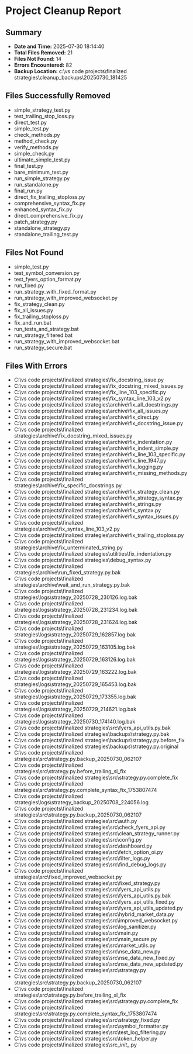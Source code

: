 ﻿# Project Cleanup Report

## Summary
- **Date and Time:** 2025-07-30 18:14:40
- **Total Files Removed:** 21
- **Files Not Found:** 14
- **Errors Encountered:** 82
- **Backup Location:** c:\vs code projects\finalized strategies\cleanup_backups\20250730_181425

## Files Successfully Removed
- simple_strategy_test.py
- test_trailing_stop_loss.py
- direct_test.py
- simple_test.py
- check_methods.py
- method_check.py
- verify_methods.py
- simple_check.py
- ultimate_simple_test.py
- final_test.py
- bare_minimum_test.py
- run_simple_strategy.py
- run_standalone.py
- final_run.py
- direct_fix_trailing_stoploss.py
- comprehensive_syntax_fix.py
- enhanced_syntax_fix.py
- direct_comprehensive_fix.py
- patch_strategy.py
- standalone_strategy.py
- standalone_trailing_test.py

## Files Not Found

- simple_test.py
- test_symbol_conversion.py
- test_fyers_option_format.py
- run_fixed.py
- run_strategy_with_fixed_format.py
- run_strategy_with_improved_websocket.py
- fix_strategy_clean.py
- fix_all_issues.py
- fix_trailing_stoploss.py
- fix_and_run.bat
- run_tests_and_strategy.bat
- run_strategy_filtered.bat
- run_strategy_with_improved_websocket.bat
- run_strategy_secure.bat

## Files With Errors

- C:\vs code projects\finalized strategies\fix_docstring_issue.py
- C:\vs code projects\finalized strategies\fix_docstring_mixed_issues.py
- C:\vs code projects\finalized strategies\fix_line_103_specific.py
- C:\vs code projects\finalized strategies\fix_syntax_line_103_v2.py
- C:\vs code projects\finalized strategies\archive\fix_all_docstrings.py
- C:\vs code projects\finalized strategies\archive\fix_all_issues.py
- C:\vs code projects\finalized strategies\archive\fix_direct.py
- C:\vs code projects\finalized strategies\archive\fix_docstring_issue.py
- C:\vs code projects\finalized strategies\archive\fix_docstring_mixed_issues.py
- C:\vs code projects\finalized strategies\archive\fix_indentation.py
- C:\vs code projects\finalized strategies\archive\fix_indent_simple.py
- C:\vs code projects\finalized strategies\archive\fix_line_103_specific.py
- C:\vs code projects\finalized strategies\archive\fix_line_1947.py
- C:\vs code projects\finalized strategies\archive\fix_logging.py
- C:\vs code projects\finalized strategies\archive\fix_missing_methods.py
- C:\vs code projects\finalized strategies\archive\fix_specific_docstrings.py
- C:\vs code projects\finalized strategies\archive\fix_strategy_clean.py
- C:\vs code projects\finalized strategies\archive\fix_strategy_syntax.py
- C:\vs code projects\finalized strategies\archive\fix_strings.py
- C:\vs code projects\finalized strategies\archive\fix_syntax.py
- C:\vs code projects\finalized strategies\archive\fix_syntax_issues.py
- C:\vs code projects\finalized strategies\archive\fix_syntax_line_103_v2.py
- C:\vs code projects\finalized strategies\archive\fix_trailing_stoploss.py
- C:\vs code projects\finalized strategies\archive\fix_unterminated_string.py
- C:\vs code projects\finalized strategies\utilities\fix_indentation.py
- C:\vs code projects\finalized strategies\debug_syntax.py
- C:\vs code projects\finalized strategies\archive\run_fixed_strategy.py.bak
- C:\vs code projects\finalized strategies\archive\wait_and_run_strategy.py.bak
- C:\vs code projects\finalized strategies\logs\strategy_20250728_230126.log.bak
- C:\vs code projects\finalized strategies\logs\strategy_20250728_231234.log.bak
- C:\vs code projects\finalized strategies\logs\strategy_20250728_231624.log.bak
- C:\vs code projects\finalized strategies\logs\strategy_20250729_162857.log.bak
- C:\vs code projects\finalized strategies\logs\strategy_20250729_163105.log.bak
- C:\vs code projects\finalized strategies\logs\strategy_20250729_163126.log.bak
- C:\vs code projects\finalized strategies\logs\strategy_20250729_163222.log.bak
- C:\vs code projects\finalized strategies\logs\strategy_20250729_165453.log.bak
- C:\vs code projects\finalized strategies\logs\strategy_20250729_173355.log.bak
- C:\vs code projects\finalized strategies\logs\strategy_20250729_214621.log.bak
- C:\vs code projects\finalized strategies\logs\strategy_20250730_174140.log.bak
- C:\vs code projects\finalized strategies\src\fyers_api_utils.py.bak
- C:\vs code projects\finalized strategies\backups\strategy.py.bak
- C:\vs code projects\finalized strategies\backups\strategy.py.before_fix
- C:\vs code projects\finalized strategies\backups\strategy.py.original
- C:\vs code projects\finalized strategies\src\strategy.py.backup_20250730_062107
- C:\vs code projects\finalized strategies\src\strategy.py.before_trailing_sl_fix
- C:\vs code projects\finalized strategies\src\strategy.py.complete_fix
- C:\vs code projects\finalized strategies\src\strategy.py.complete_syntax_fix_1753807474
- C:\vs code projects\finalized strategies\logs\strategy_backup_20250708_224056.log
- C:\vs code projects\finalized strategies\src\strategy.py.backup_20250730_062107
- C:\vs code projects\finalized strategies\src\auth.py
- C:\vs code projects\finalized strategies\src\check_fyers_api.py
- C:\vs code projects\finalized strategies\src\clean_strategy_runner.py
- C:\vs code projects\finalized strategies\src\config.py
- C:\vs code projects\finalized strategies\src\dashboard.py
- C:\vs code projects\finalized strategies\src\fetch_option_oi.py
- C:\vs code projects\finalized strategies\src\filter_logs.py
- C:\vs code projects\finalized strategies\src\find_debug_logs.py
- C:\vs code projects\finalized strategies\src\fixed_improved_websocket.py
- C:\vs code projects\finalized strategies\src\fixed_strategy.py
- C:\vs code projects\finalized strategies\src\fyers_api_utils.py
- C:\vs code projects\finalized strategies\src\fyers_api_utils.py.bak
- C:\vs code projects\finalized strategies\src\fyers_api_utils_fixed.py
- C:\vs code projects\finalized strategies\src\fyers_api_utils_updated.py
- C:\vs code projects\finalized strategies\src\hybrid_market_data.py
- C:\vs code projects\finalized strategies\src\improved_websocket.py
- C:\vs code projects\finalized strategies\src\log_sanitizer.py
- C:\vs code projects\finalized strategies\src\main.py
- C:\vs code projects\finalized strategies\src\main_secure.py
- C:\vs code projects\finalized strategies\src\market_utils.py
- C:\vs code projects\finalized strategies\src\nse_data_new.py
- C:\vs code projects\finalized strategies\src\nse_data_new_fixed.py
- C:\vs code projects\finalized strategies\src\nse_data_new_updated.py
- C:\vs code projects\finalized strategies\src\strategy.py
- C:\vs code projects\finalized strategies\src\strategy.py.backup_20250730_062107
- C:\vs code projects\finalized strategies\src\strategy.py.before_trailing_sl_fix
- C:\vs code projects\finalized strategies\src\strategy.py.complete_fix
- C:\vs code projects\finalized strategies\src\strategy.py.complete_syntax_fix_1753807474
- C:\vs code projects\finalized strategies\src\strategy_fixed.py
- C:\vs code projects\finalized strategies\src\symbol_formatter.py
- C:\vs code projects\finalized strategies\src\test_log_filtering.py
- C:\vs code projects\finalized strategies\src\token_helper.py
- C:\vs code projects\finalized strategies\src\__init__.py

